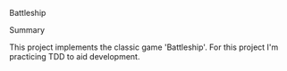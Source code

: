 Battleship 

Summary

This project implements the classic game 'Battleship'. 
For this project I'm practicing TDD to aid development.